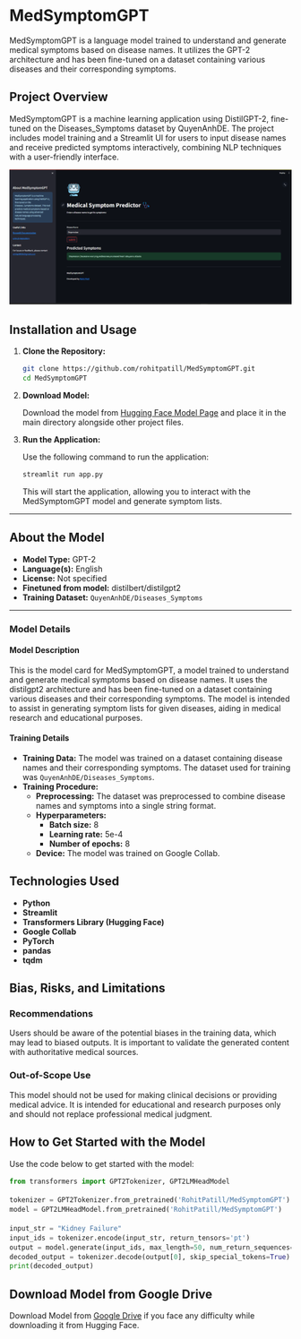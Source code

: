 # MedSymptomGPT

MedSymptomGPT is a language model trained to understand and generate medical symptoms based on disease names. It utilizes the GPT-2 architecture and has been fine-tuned on a dataset containing various diseases and their corresponding symptoms.

## Project Overview

MedSymptomGPT is a machine learning application using DistilGPT-2, fine-tuned on the Diseases_Symptoms dataset by QuyenAnhDE. The project includes model training and a Streamlit UI for users to input disease names and receive predicted symptoms interactively, combining NLP techniques with a user-friendly interface.

![MedSymptomGPT UI](MedSymptomGPT.png)

## Installation and Usage

1. **Clone the Repository:**

    ```bash
    git clone https://github.com/rohitpatill/MedSymptomGPT.git
    cd MedSymptomGPT
    ```

2. **Download Model:**

    Download the model from [Hugging Face Model Page](https://huggingface.co/RohitPatill/MedSymptomGPT) and place it in the main directory alongside other project files.

3. **Run the Application:**

    Use the following command to run the application:

    ```bash
    streamlit run app.py
    ```

    This will start the application, allowing you to interact with the MedSymptomGPT model and generate symptom lists.

---

## About the Model

- **Model Type:** GPT-2
- **Language(s):** English
- **License:** Not specified
- **Finetuned from model:** distilbert/distilgpt2
- **Training Dataset:** `QuyenAnhDE/Diseases_Symptoms`

---
### Model Details

#### Model Description

This is the model card for MedSymptomGPT, a model trained to understand and generate medical symptoms based on disease names. It uses the distilgpt2 architecture and has been fine-tuned on a dataset containing various diseases and their corresponding symptoms. The model is intended to assist in generating symptom lists for given diseases, aiding in medical research and educational purposes.

#### Training Details

- **Training Data:** The model was trained on a dataset containing disease names and their corresponding symptoms. The dataset used for training was `QuyenAnhDE/Diseases_Symptoms`.
- **Training Procedure:**
  - **Preprocessing:** The dataset was preprocessed to combine disease names and symptoms into a single string format.
  - **Hyperparameters:**
    - **Batch size:** 8
    - **Learning rate:** 5e-4
    - **Number of epochs:** 8
  - **Device:** The model was trained on Google Collab.

## Technologies Used

- **Python**
- **Streamlit**
- **Transformers Library (Hugging Face)**
- **Google Collab**
- **PyTorch**
- **pandas**
- **tqdm**

## Bias, Risks, and Limitations

### Recommendations

Users should be aware of the potential biases in the training data, which may lead to biased outputs. It is important to validate the generated content with authoritative medical sources.

### Out-of-Scope Use

This model should not be used for making clinical decisions or providing medical advice. It is intended for educational and research purposes only and should not replace professional medical judgment.

## How to Get Started with the Model

Use the code below to get started with the model:

```python
from transformers import GPT2Tokenizer, GPT2LMHeadModel

tokenizer = GPT2Tokenizer.from_pretrained('RohitPatill/MedSymptomGPT')
model = GPT2LMHeadModel.from_pretrained('RohitPatill/MedSymptomGPT')

input_str = "Kidney Failure"
input_ids = tokenizer.encode(input_str, return_tensors='pt')
output = model.generate(input_ids, max_length=50, num_return_sequences=1)
decoded_output = tokenizer.decode(output[0], skip_special_tokens=True)
print(decoded_output)
```

## Download Model from Google Drive 

Download Model from [Google Drive](https://drive.google.com/file/d/1Nrs3UL6lhLlbRYKxXPIinIh-2BOCyaY4/view?usp=drive_link) if you face any difficulty while downloading it from Hugging Face.
